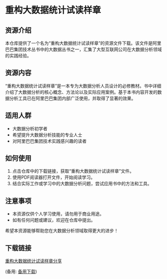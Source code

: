 # 重构大数据统计试读样章

## 资源介绍

本仓库提供了一个名为“重构大数据统计试读样章”的资源文件下载。该文件是阿里巴巴集团技术丛书中的大数据丛书之一，汇集了大型互联网公司在大数据分析领域的实践经验。

## 资源内容

“重构大数据统计试读样章”是一本专为大数据分析人员设计的必修教材。书中详细介绍了大数据分析的核心概念、方法论以及实际应用案例。基于本书内容开发的数据分析工具已在阿里巴巴集团内部广泛使用，并取得了显著的效果。

## 适用人群

- 大数据分析初学者
- 希望提升大数据分析技能的专业人士
- 对阿里巴巴集团技术实践感兴趣的读者

## 如何使用

1. 点击仓库中的下载链接，获取“重构大数据统计试读样章”文件。
2. 使用PDF阅读器打开文件，开始阅读学习。
3. 结合实际工作或学习中的大数据分析问题，尝试应用书中的方法和工具。

## 注意事项

- 本资源仅供个人学习使用，请勿用于商业用途。
- 如有任何问题或建议，欢迎在仓库中提出。

希望本资源能够帮助您在大数据分析领域取得更大的进步！

## 下载链接
[重构大数据统计试读样章分享]() 

(备用: [备用下载](https://pan.baidu.com/s/1NeL2l6P8Rprr3NPaw7CUpw?pwd=1234))
